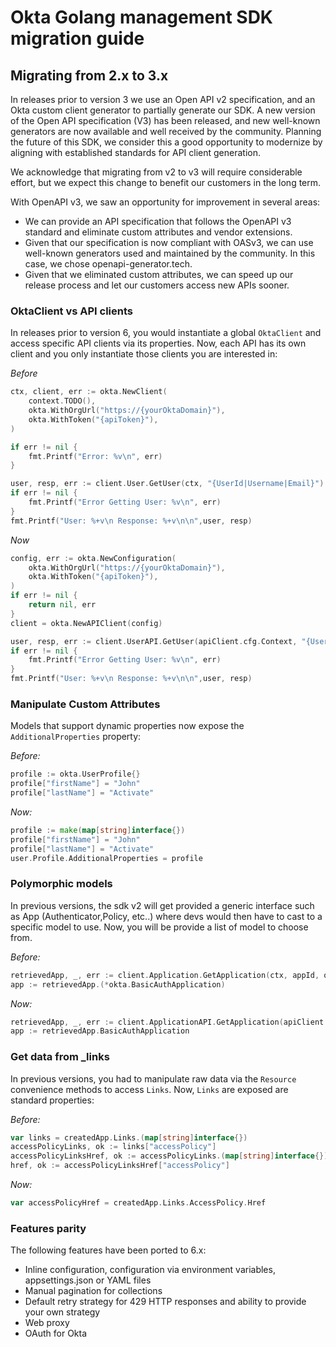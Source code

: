 # Okta Golang management SDK migration guide

## Migrating from 2.x to 3.x

In releases prior to version 3 we use an Open API v2 specification, and an Okta custom client generator to partially generate our SDK. A new version of the Open API specification (V3) has been released, and new well-known generators are now available and well received by the community. Planning the future of this SDK, we consider this a good opportunity to modernize by aligning with established standards for API client generation. 

We acknowledge that migrating from v2 to v3 will require considerable effort, but we expect this change to benefit our customers in the long term.

With OpenAPI v3, we saw an opportunity for improvement in several areas:

* We can provide an API specification that follows the OpenAPI v3 standard and eliminate custom attributes and vendor extensions.
* Given that our specification is now compliant with OASv3, we can use well-known generators used and maintained by the community. In this case, we chose openapi-generator.tech.
* Given that we eliminated custom attributes, we can speed up our release process and let our customers access new APIs sooner.

### OktaClient vs API clients

In releases prior to version 6, you would instantiate a global `OktaClient` and access specific API clients via its properties. Now, each API has its own client and you only instantiate those clients you are interested in:

_Before_
```go
ctx, client, err := okta.NewClient(
    context.TODO(),
    okta.WithOrgUrl("https://{yourOktaDomain}"),
    okta.WithToken("{apiToken}"),
)

if err != nil {
    fmt.Printf("Error: %v\n", err)
}

user, resp, err := client.User.GetUser(ctx, "{UserId|Username|Email}")
if err != nil {
    fmt.Printf("Error Getting User: %v\n", err)
}
fmt.Printf("User: %+v\n Response: %+v\n\n",user, resp)
```

_Now_
```go
config, err := okta.NewConfiguration(
    okta.WithOrgUrl("https://{yourOktaDomain}"),
    okta.WithToken("{apiToken}"),
)
if err != nil {
    return nil, err
}
client = okta.NewAPIClient(config)

user, resp, err := client.UserAPI.GetUser(apiClient.cfg.Context, "{UserId|Username|Email}").Execute()
if err != nil {
    fmt.Printf("Error Getting User: %v\n", err)
}
fmt.Printf("User: %+v\n Response: %+v\n\n",user, resp)
```

### Manipulate Custom Attributes

Models that support dynamic properties now expose the `AdditionalProperties` property:

_Before:_

```go
profile := okta.UserProfile{}
profile["firstName"] = "John"
profile["lastName"] = "Activate"
```

_Now:_

```go
profile := make(map[string]interface{})
profile["firstName"] = "John"
profile["lastName"] = "Activate"
user.Profile.AdditionalProperties = profile 
```

### Polymorphic models

In previous versions, the sdk v2 will get provided a generic interface such as App (Authenticator,Policy, etc..) where devs would then have to cast to a specific model to use. Now, you will be provide a list of model to choose from.

_Before:_

```go
retrievedApp, _, err := client.Application.GetApplication(ctx, appId, okta.NewBasicAuthApplication(), nil)
app := retrievedApp.(*okta.BasicAuthApplication)
```

_Now:_

```go
retrievedApp, _, err := client.ApplicationAPI.GetApplication(apiClient.cfg.Context, createdApp.BasicAuthApplication.GetId()).Execute()
app := retrievedApp.BasicAuthApplication
```

### Get data from _links

In previous versions, you had to manipulate raw data via the `Resource` convenience methods to access `Links`. Now, `Links` are exposed are standard properties:

_Before:_

```go
var links = createdApp.Links.(map[string]interface{})
accessPolicyLinks, ok := links["accessPolicy"]
accessPolicyLinksHref, ok := accessPolicyLinks.(map[string]interface{})
href, ok := accessPolicyLinksHref["accessPolicy"]
```

_Now:_

```go
var accessPolicyHref = createdApp.Links.AccessPolicy.Href
```

### Features parity

The following features have been ported to 6.x:

* Inline configuration, configuration via environment variables, appsettings.json or YAML files
* Manual pagination for collections
* Default retry strategy for 429 HTTP responses and ability to provide your own strategy
* Web proxy 
* OAuth for Okta
